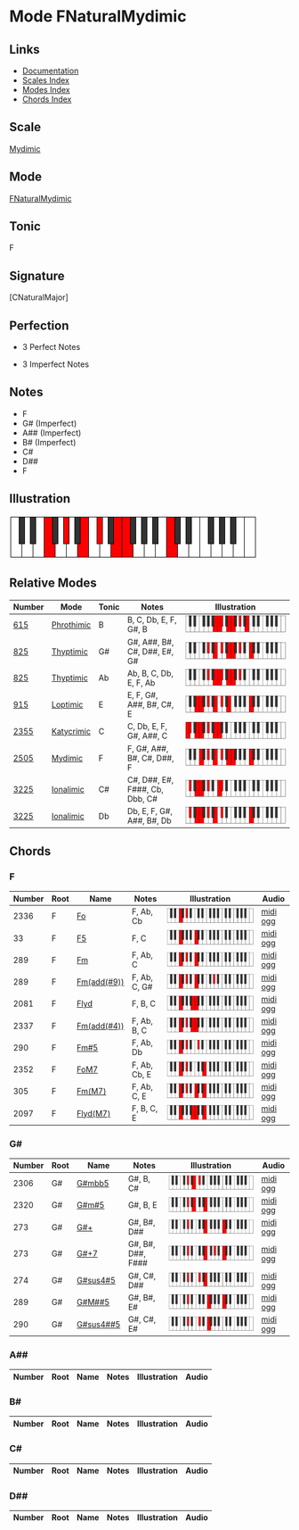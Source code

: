 # Mode FNaturalMydimic

## Links

- [Documentation](index.md)
- [Scales Index](Scales.md)
- [Modes Index](Modes.md)
- [Chords Index](Chords.md)

## Scale

[Mydimic](ScaleMydimic.md)

## Mode

[FNaturalMydimic](ModeFNaturalMydimic.md)

## Tonic

F

## Signature

[CNaturalMajor]

## Perfection

 - 3 Perfect Notes

 - 3 Imperfect Notes

## Notes

- F
- G# (Imperfect)
- A## (Imperfect)
- B# (Imperfect)
- C#
- D##
- F

## Illustration

![FNaturalMydimic](ModeFNaturalMydimic.png)

## Relative Modes

| Number | Mode | Tonic | Notes | Illustration |
|--------|------|-------|-------|--------------|
| [615](https://ianring.com/musictheory/scales/615) | [Phrothimic](ModePhrothimic.md) | B | B, C, Db, E, F, G#, B | ![BNaturalPhrothimic](ModeBNaturalPhrothimic.png) |
| [825](https://ianring.com/musictheory/scales/825) | [Thyptimic](ModeThyptimic.md) | G# | G#, A##, B#, C#, D##, E#, G# | ![GSharpThyptimic](ModeGSharpThyptimic.png) |
| [825](https://ianring.com/musictheory/scales/825) | [Thyptimic](ModeThyptimic.md) | Ab | Ab, B, C, Db, E, F, Ab | ![AFlatThyptimic](ModeAFlatThyptimic.png) |
| [915](https://ianring.com/musictheory/scales/915) | [Loptimic](ModeLoptimic.md) | E | E, F, G#, A##, B#, C#, E | ![ENaturalLoptimic](ModeENaturalLoptimic.png) |
| [2355](https://ianring.com/musictheory/scales/2355) | [Katycrimic](ModeKatycrimic.md) | C | C, Db, E, F, G#, A##, C | ![CNaturalKatycrimic](ModeCNaturalKatycrimic.png) |
| [2505](https://ianring.com/musictheory/scales/2505) | [Mydimic](ModeMydimic.md) | F | F, G#, A##, B#, C#, D##, F | ![FNaturalMydimic](ModeFNaturalMydimic.png) |
| [3225](https://ianring.com/musictheory/scales/3225) | [Ionalimic](ModeIonalimic.md) | C# | C#, D##, E#, F###, Cb, Dbb, C# | ![CSharpIonalimic](ModeCSharpIonalimic.png) |
| [3225](https://ianring.com/musictheory/scales/3225) | [Ionalimic](ModeIonalimic.md) | Db | Db, E, F, G#, A##, B#, Db | ![DFlatIonalimic](ModeDFlatIonalimic.png) |

## Chords

### F

| Number | Root | Name | Notes | Illustration | Audio |
|--------|------|------|-------|--------------|-------|
| 2336 | F | [Fo](ChordFNaturalDiminished.md) | F, Ab, Cb | ![Fo](ChordFNaturalDiminishedRootPosition.png) | [midi](ChordFNaturalDiminishedRootPosition.mid) [ogg](ChordFNaturalDiminishedRootPosition.ogg) |
| 33 | F | [F5](ChordFNaturalPowerChord.md) | F, C | ![F5](ChordFNaturalPowerChordRootPosition.png) | [midi](ChordFNaturalPowerChordRootPosition.mid) [ogg](ChordFNaturalPowerChordRootPosition.ogg) |
| 289 | F | [Fm](ChordFNaturalMinor.md) | F, Ab, C | ![Fm](ChordFNaturalMinorRootPosition.png) | [midi](ChordFNaturalMinorRootPosition.mid) [ogg](ChordFNaturalMinorRootPosition.ogg) |
| 289 | F | [Fm(add(#9))](ChordFNaturalMinorAddSharpNinth.md) | F, Ab, C, G# | ![Fm(add(#9))](ChordFNaturalMinorAddSharpNinthRootPosition.png) | [midi](ChordFNaturalMinorAddSharpNinthRootPosition.mid) [ogg](ChordFNaturalMinorAddSharpNinthRootPosition.ogg) |
| 2081 | F | [Flyd](ChordFNaturalLydian.md) | F, B, C | ![Flyd](ChordFNaturalLydianRootPosition.png) | [midi](ChordFNaturalLydianRootPosition.mid) [ogg](ChordFNaturalLydianRootPosition.ogg) |
| 2337 | F | [Fm(add(#4))](ChordFNaturalMinorAddSharpFourth.md) | F, Ab, B, C | ![Fm(add(#4))](ChordFNaturalMinorAddSharpFourthRootPosition.png) | [midi](ChordFNaturalMinorAddSharpFourthRootPosition.mid) [ogg](ChordFNaturalMinorAddSharpFourthRootPosition.ogg) |
| 290 | F | [Fm#5](ChordFNaturalMinorSharpFifth.md) | F, Ab, Db | ![Fm#5](ChordFNaturalMinorSharpFifthRootPosition.png) | [midi](ChordFNaturalMinorSharpFifthRootPosition.mid) [ogg](ChordFNaturalMinorSharpFifthRootPosition.ogg) |
| 2352 | F | [FoM7](ChordFNaturalDiminishedMajorSeventh.md) | F, Ab, Cb, E | ![FoM7](ChordFNaturalDiminishedMajorSeventhRootPosition.png) | [midi](ChordFNaturalDiminishedMajorSeventhRootPosition.mid) [ogg](ChordFNaturalDiminishedMajorSeventhRootPosition.ogg) |
| 305 | F | [Fm(M7)](ChordFNaturalMinorMajorSeventh.md) | F, Ab, C, E | ![Fm(M7)](ChordFNaturalMinorMajorSeventhRootPosition.png) | [midi](ChordFNaturalMinorMajorSeventhRootPosition.mid) [ogg](ChordFNaturalMinorMajorSeventhRootPosition.ogg) |
| 2097 | F | [Flyd(M7)](ChordFNaturalLydianMajorSeventh.md) | F, B, C, E | ![Flyd(M7)](ChordFNaturalLydianMajorSeventhRootPosition.png) | [midi](ChordFNaturalLydianMajorSeventhRootPosition.mid) [ogg](ChordFNaturalLydianMajorSeventhRootPosition.ogg) |

### G#

| Number | Root | Name | Notes | Illustration | Audio |
|--------|------|------|-------|--------------|-------|
| 2306 | G# | [G#mbb5](ChordGSharpMinorDoubleFlatFifth.md) | G#, B, C# | ![G#mbb5](ChordGSharpMinorDoubleFlatFifthRootPosition.png) | [midi](ChordGSharpMinorDoubleFlatFifthRootPosition.mid) [ogg](ChordGSharpMinorDoubleFlatFifthRootPosition.ogg) |
| 2320 | G# | [G#m#5](ChordGSharpMinorSharpFifth.md) | G#, B, E | ![G#m#5](ChordGSharpMinorSharpFifthRootPosition.png) | [midi](ChordGSharpMinorSharpFifthRootPosition.mid) [ogg](ChordGSharpMinorSharpFifthRootPosition.ogg) |
| 273 | G# | [G#+](ChordGSharpAugmented.md) | G#, B#, D## | ![G#+](ChordGSharpAugmentedRootPosition.png) | [midi](ChordGSharpAugmentedRootPosition.mid) [ogg](ChordGSharpAugmentedRootPosition.ogg) |
| 273 | G# | [G#+7](ChordGSharpAugmentedAugmentedSeventh.md) | G#, B#, D##, F### | ![G#+7](ChordGSharpAugmentedAugmentedSeventhRootPosition.png) | [midi](ChordGSharpAugmentedAugmentedSeventhRootPosition.mid) [ogg](ChordGSharpAugmentedAugmentedSeventhRootPosition.ogg) |
| 274 | G# | [G#sus4#5](ChordGSharpSuspendedFourthSharpFifth.md) | G#, C#, D## | ![G#sus4#5](ChordGSharpSuspendedFourthSharpFifthRootPosition.png) | [midi](ChordGSharpSuspendedFourthSharpFifthRootPosition.mid) [ogg](ChordGSharpSuspendedFourthSharpFifthRootPosition.ogg) |
| 289 | G# | [G#M##5](ChordGSharpMajorDoubleSharpFifth.md) | G#, B#, E# | ![G#M##5](ChordGSharpMajorDoubleSharpFifthRootPosition.png) | [midi](ChordGSharpMajorDoubleSharpFifthRootPosition.mid) [ogg](ChordGSharpMajorDoubleSharpFifthRootPosition.ogg) |
| 290 | G# | [G#sus4##5](ChordGSharpSuspendedFourthDoubleSharpFifth.md) | G#, C#, E# | ![G#sus4##5](ChordGSharpSuspendedFourthDoubleSharpFifthRootPosition.png) | [midi](ChordGSharpSuspendedFourthDoubleSharpFifthRootPosition.mid) [ogg](ChordGSharpSuspendedFourthDoubleSharpFifthRootPosition.ogg) |

### A##

| Number | Root | Name | Notes | Illustration | Audio |
|--------|------|------|-------|--------------|-------|

### B#

| Number | Root | Name | Notes | Illustration | Audio |
|--------|------|------|-------|--------------|-------|

### C#

| Number | Root | Name | Notes | Illustration | Audio |
|--------|------|------|-------|--------------|-------|

### D##

| Number | Root | Name | Notes | Illustration | Audio |
|--------|------|------|-------|--------------|-------|

